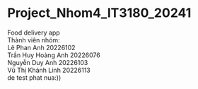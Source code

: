 # Project_Nhom4_IT3180_20241
Food delivery app <br>
Thành viên nhóm: <br>
Lê Phan Anh 20226102 <br>
Trần Huy Hoàng Anh 20226076 <br>
Nguyễn Duy Anh 20226103 <br>
Vũ Thị Khánh Linh 20226113 <br>
de test phat nua:)) 